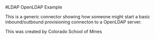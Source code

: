 #LDAP OpenLDAP Example

This is a generic connector showing how someone might start a basic inbound/outbound provisioning connecton to a OpenLDAP server.

This was created by Colorado School of Mines
